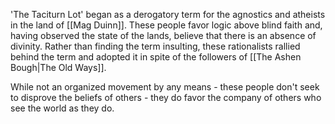'The Taciturn Lot' began as a derogatory term for the agnostics and atheists in the land of [[Mag Duinn]]. These people favor logic above blind faith and, having observed the state of the lands, believe that there is an absence of divinity. Rather than finding the term insulting, these rationalists rallied behind the term and adopted it in spite of the followers of [[The Ashen Bough|The Old Ways]].

While not an organized movement by any means - these people don't seek to disprove the beliefs of others - they do favor the company of others who see the world as they do. 